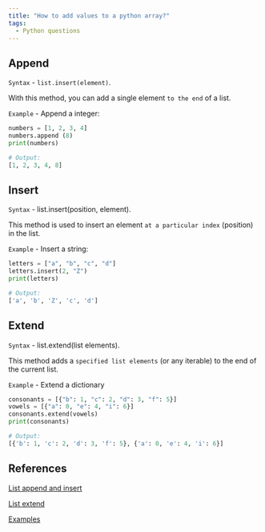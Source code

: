 ```yaml
---
title: "How to add values to a python array?"
tags:
  - Python questions
---
```


## Append

`Syntax` - `list.insert(element)`.

With this method, you can add a single element `to the end` of a list.

`Example` - Append a integer:

```python
numbers = [1, 2, 3, 4]
numbers.append (8)
print(numbers)

# Output:
[1, 2, 3, 4, 8]
```

## Insert

`Syntax` - list.insert(position, element).

This method is used to insert an element `at a particular index` (position) in the list.

`Example` - Insert a string:

```python
letters = ["a", "b", "c", "d"]
letters.insert(2, "Z")
print(letters)

# Output:
['a', 'b', 'Z', 'c', 'd']
```

## Extend

`Syntax` - list.extend(list elements).

This method adds a `specified list elements` (or any iterable) to the end of the current list.

`Example` - Extend a dictionary

```python
consonants = [{"b": 1, "c": 2, "d": 3, "f": 5}]
vowels = [{"a": 0, "e": 4, "i": 6}]
consonants.extend(vowels)
print(consonants)

# Output:
[{'b': 1, 'c': 2, 'd': 3, 'f': 5}, {'a': 0, 'e': 4, 'i': 6}]
```

## References

[List append and insert](https://www.freecodecamp.org/news/python-list-append-how-to-add-an-element-to-an-array-explained-with-examples/)

[List extend](https://www.w3schools.com/python/ref_list_insert.asp)

[Examples](https://www.freecodecamp.org/news/python-list-append-how-to-add-an-element-to-an-array-explained-with-examples/)
